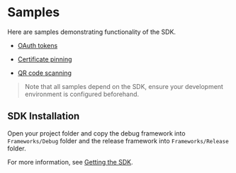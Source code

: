 # Samples

Here are samples demonstrating functionality of the SDK. 

- [OAuth tokens](oauth/OAuthDemo)

<!--TODO: Craig iOS OTP app - [One-time passwords (OTP)](otp)-->

- [Certificate pinning](certificate-pinning.md)

- [QR code scanning](qr-code-scanning.md)

<!-- "Caution" yellow indent? Not possible. Maybe regular indent? -->
> Note that all samples depend on the SDK, ensure your development environment is configured beforehand.


## SDK Installation

Open your project folder and copy the debug framework into `Frameworks/Debug` folder and the release framework into `Frameworks/Release` folder.

For more information, see [Getting the SDK](getting-the-sdk.md#xcode-setup).
